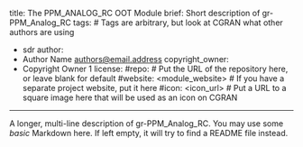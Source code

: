title: The PPM_ANALOG_RC OOT Module
brief: Short description of gr-PPM_Analog_RC
tags: # Tags are arbitrary, but look at CGRAN what other authors are using
  - sdr
author:
  - Author Name <authors@email.address>
copyright_owner:
  - Copyright Owner 1
license:
#repo: # Put the URL of the repository here, or leave blank for default
#website: <module_website> # If you have a separate project website, put it here
#icon: <icon_url> # Put a URL to a square image here that will be used as an icon on CGRAN
---
A longer, multi-line description of gr-PPM_Analog_RC.
You may use some *basic* Markdown here.
If left empty, it will try to find a README file instead.
